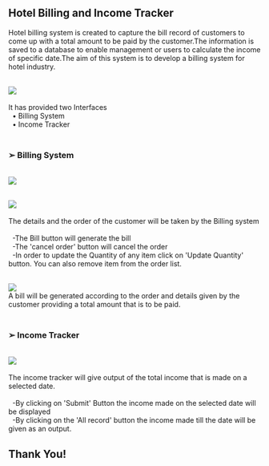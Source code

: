 <h2><b>Hotel Billing and Income Tracker</b></h2>
       


Hotel billing system is created to capture the bill record of customers to come up with a total amount to be paid by the customer.The information is saved                             to a database to enable management or users to calculate the income of specific date.The aim of this system is to develop a billing system for hotel                               industry.



<br><img src="https://github.com/GPAMBD/Hotel-Billing-and-Income-tracker/blob/main/icon/image.png"></img></br>
<br>It has provided two Interfaces</br>
&nbsp; • Billing System
<br> &nbsp;  • Income Tracker</br>
 <h3><br>➢ Billing System</br> </h3>
  
<br><img src="https://github.com/GPAMBD/Hotel-Billing-and-Income-tracker/blob/main/icon/img9.png"></img></br>
 
<br><img src="https://github.com/GPAMBD/Hotel-Billing-and-Income-tracker/blob/main/icon/img1.png"></img></br>
<br>The details and the order of the customer will be taken by the Billing system</br>
  <br> &nbsp;   -The Bill button will generate the bill</br> 
       &nbsp;   -The 'cancel order' button will cancel the order</br>
       &nbsp;   -In order to update the Quantity of any item click on 'Update Quantity' button.
       You can also remove item from the order list.


<br><img src="https://github.com/GPAMBD/Hotel-Billing-and-Income-tracker/blob/main/icon/img7.png"></img></br>
A bill will be generated according to the order and details given by the customer providing a total amount that is to be paid.

 <h3><br>➢ Income Tracker</br> </h3>
<br><img src="https://github.com/GPAMBD/Hotel-Billing-and-Income-tracker/blob/main/icon/img5.png"></img></br>
<br>The income tracker will give output of the total income that is made on a selected date.</br>
 <br> &nbsp; -By clicking on 'Submit' Button the income made on the selected date will be displayed</br>
 &nbsp; -By clicking on the 'All record' button the income made till the date will be given as an output.
 <h2>Thank You!</h2>

